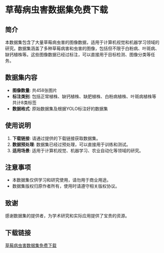 # 草莓病虫害数据集免费下载

## 简介

本数据集包含了大量草莓病虫害的图像数据，适用于计算机视觉和机器学习领域的研究。数据集涵盖了多种草莓病害和虫害的图像，包括但不限于白粉病、叶斑病、缺钙植株等。这些图像数据已经过标注，可以直接用于目标检测、图像分类等任务。

## 数据集内容

- **图像数量**: 共458张图片
- **标注类别**: 包括正常植株、缺钙植株、缺肥植株、白粉病植株、叶斑病植株等共计8类标签
- **数据格式**: 原始数据集及根据YOLO标注好的数据集

## 使用说明

1. **下载链接**: 请通过提供的下载链接获取数据集。
2. **数据预处理**: 数据集已经过预处理，可以直接用于训练和测试。
3. **适用场景**: 适用于计算机视觉、机器学习、农业自动化等领域的研究。

## 注意事项

- 本数据集仅供学习和研究使用，请勿用于商业用途。
- 数据集版权归原作者所有，使用时请遵守相关版权协议。

## 致谢

感谢数据集的提供者，为学术研究和实际应用提供了宝贵的资源。

## 下载链接

[草莓病虫害数据集免费下载](https://pan.quark.cn/s/c213625bd135)